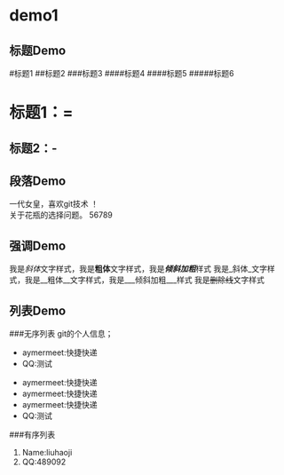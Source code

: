 # demo1

## 标题Demo
#标题1
##标题2
###标题3
####标题4
####标题5
#####标题6

标题1：=
===
标题2：-
---


##  段落Demo
一代女皇，喜欢git技术 ！  
    关于花瓶的选择问题。
    56789

##  强调Demo
我是*斜体*文字样式，我是**粗体**文字样式，我是***倾斜加粗***样式
我是_斜体_文字样式，我是__粗体__文字样式，我是___倾斜加粗___样式
我是~~删除线~~文字样式
##  列表Demo
###无序列表
git的个人信息；
* aymermeet:快捷快递
* QQ:测试

- aymermeet:快捷快递
 - aymermeet:快捷快递
  - aymermeet:快捷快递
- QQ:测试

###有序列表
1. Name:liuhaoji
2. QQ:489092